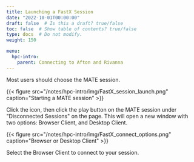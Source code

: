 ```yaml
---
title: Launching a FastX Session
date: "2022-10-01T00:00:00"
draft: false  # Is this a draft? true/false
toc: false  # Show table of contents? true/false
type: docs  # Do not modify.
weight: 150

menu:
  hpc-intro:
    parent: Connecting to Afton and Rivanna
---
```


Most users should choose the MATE session.  

{{< figure src="/notes/hpc-intro/img/FastX_session_launch.png" caption="Starting a MATE session" >}}

Click the icon, then click the play button on the MATE session under "Disconnected Sessions" on the page. This will open a new window with two options: Browser Client, and Desktop Client.

{{< figure src="/notes/hpc-intro/img/FastX_connect_options.png" caption="Browser or Desktop Client" >}}

Select the Browser Client to connect to your session.
